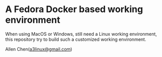 A Fedora Docker based working environment
==========================================

When using MacOS or Windows, still need a Linux working environment, this repository try to build such a customized working environment.

Allen Chen(a3linux@gmail.com)
